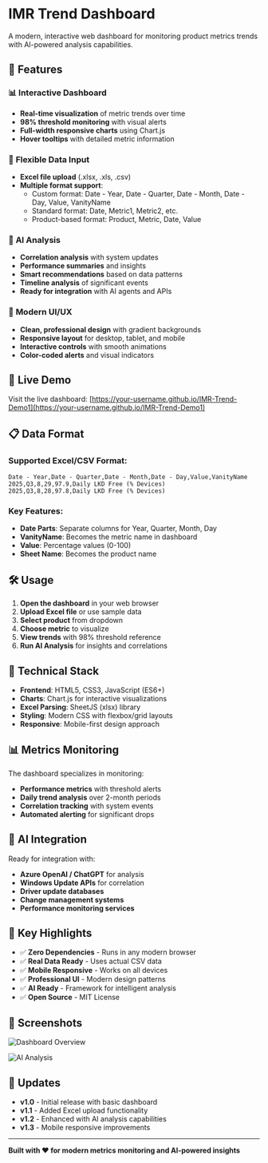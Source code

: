 # IMR Trend Dashboard

A modern, interactive web dashboard for monitoring product metrics trends with AI-powered analysis capabilities.

## 🎯 Features

### 📊 **Interactive Dashboard**
- **Real-time visualization** of metric trends over time
- **98% threshold monitoring** with visual alerts
- **Full-width responsive charts** using Chart.js
- **Hover tooltips** with detailed metric information

### 📁 **Flexible Data Input**
- **Excel file upload** (.xlsx, .xls, .csv)
- **Multiple format support**:
  - Custom format: Date - Year, Date - Quarter, Date - Month, Date - Day, Value, VanityName
  - Standard format: Date, Metric1, Metric2, etc.
  - Product-based format: Product, Metric, Date, Value

### 🤖 **AI Analysis** 
- **Correlation analysis** with system updates
- **Performance summaries** and insights
- **Smart recommendations** based on data patterns
- **Timeline analysis** of significant events
- **Ready for integration** with AI agents and APIs

### 🎨 **Modern UI/UX**
- **Clean, professional design** with gradient backgrounds
- **Responsive layout** for desktop, tablet, and mobile
- **Interactive controls** with smooth animations
- **Color-coded alerts** and visual indicators

## 🚀 Live Demo

Visit the live dashboard: [https://your-username.github.io/IMR-Trend-Demo1](https://your-username.github.io/IMR-Trend-Demo1)

## 📋 Data Format

### Supported Excel/CSV Format:
```csv
Date - Year,Date - Quarter,Date - Month,Date - Day,Value,VanityName
2025,Q3,8,29,97.9,Daily LKD Free (% Devices)
2025,Q3,8,28,97.8,Daily LKD Free (% Devices)
```

### Key Features:
- **Date Parts**: Separate columns for Year, Quarter, Month, Day
- **VanityName**: Becomes the metric name in dashboard
- **Value**: Percentage values (0-100)
- **Sheet Name**: Becomes the product name

## 🛠️ Usage

1. **Open the dashboard** in your web browser
2. **Upload Excel file** or use sample data
3. **Select product** from dropdown
4. **Choose metric** to visualize
5. **View trends** with 98% threshold reference
6. **Run AI Analysis** for insights and correlations

## 🔧 Technical Stack

- **Frontend**: HTML5, CSS3, JavaScript (ES6+)
- **Charts**: Chart.js for interactive visualizations
- **Excel Parsing**: SheetJS (xlsx) library
- **Styling**: Modern CSS with flexbox/grid layouts
- **Responsive**: Mobile-first design approach

## 📊 Metrics Monitoring

The dashboard specializes in monitoring:
- **Performance metrics** with threshold alerts
- **Daily trend analysis** over 2-month periods
- **Correlation tracking** with system events
- **Automated alerting** for significant drops

## 🤖 AI Integration

Ready for integration with:
- **Azure OpenAI / ChatGPT** for analysis
- **Windows Update APIs** for correlation
- **Driver update databases**
- **Change management systems**
- **Performance monitoring services**

## 🌟 Key Highlights

- ✅ **Zero Dependencies** - Runs in any modern browser
- ✅ **Real Data Ready** - Uses actual CSV data
- ✅ **Mobile Responsive** - Works on all devices
- ✅ **Professional UI** - Modern design patterns
- ✅ **AI Ready** - Framework for intelligent analysis
- ✅ **Open Source** - MIT License

## 📱 Screenshots

![Dashboard Overview](https://via.placeholder.com/800x400/667eea/ffffff?text=Dashboard+Overview)

![AI Analysis](https://via.placeholder.com/800x400/8e44ad/ffffff?text=AI+Analysis+Results)

## 🔄 Updates

- **v1.0** - Initial release with basic dashboard
- **v1.1** - Added Excel upload functionality
- **v1.2** - Enhanced with AI analysis capabilities
- **v1.3** - Mobile responsive improvements

---

**Built with ❤️ for modern metrics monitoring and AI-powered insights**
